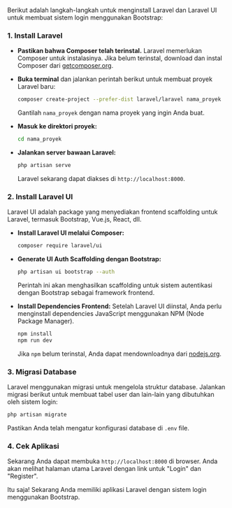Berikut adalah langkah-langkah untuk menginstall Laravel dan Laravel UI untuk membuat sistem login menggunakan Bootstrap:

### 1. **Install Laravel**
   - **Pastikan bahwa Composer telah terinstal.** Laravel memerlukan Composer untuk instalasinya. Jika belum terinstal, download dan instal Composer dari [getcomposer.org](https://getcomposer.org/).
   - **Buka terminal** dan jalankan perintah berikut untuk membuat proyek Laravel baru:

     ```bash
     composer create-project --prefer-dist laravel/laravel nama_proyek
     ```
     Gantilah `nama_proyek` dengan nama proyek yang ingin Anda buat.

   - **Masuk ke direktori proyek:**

     ```bash
     cd nama_proyek
     ```

   - **Jalankan server bawaan Laravel:**

     ```bash
     php artisan serve
     ```
     Laravel sekarang dapat diakses di `http://localhost:8000`.

### 2. **Install Laravel UI**
   Laravel UI adalah package yang menyediakan frontend scaffolding untuk Laravel, termasuk Bootstrap, Vue.js, React, dll.

   - **Install Laravel UI melalui Composer:**

     ```bash
     composer require laravel/ui
     ```

   - **Generate UI Auth Scaffolding dengan Bootstrap:**

     ```bash
     php artisan ui bootstrap --auth
     ```
     Perintah ini akan menghasilkan scaffolding untuk sistem autentikasi dengan Bootstrap sebagai framework frontend.

   - **Install Dependencies Frontend:**
     Setelah Laravel UI diinstal, Anda perlu menginstall dependencies JavaScript menggunakan NPM (Node Package Manager).

     ```bash
     npm install
     npm run dev
     ```

     Jika `npm` belum terinstal, Anda dapat mendownloadnya dari [nodejs.org](https://nodejs.org/).

### 3. **Migrasi Database**
   Laravel menggunakan migrasi untuk mengelola struktur database. Jalankan migrasi berikut untuk membuat tabel user dan lain-lain yang dibutuhkan oleh sistem login:

   ```bash
   php artisan migrate
   ```

   Pastikan Anda telah mengatur konfigurasi database di `.env` file.

### 4. **Cek Aplikasi**
   Sekarang Anda dapat membuka `http://localhost:8000` di browser. Anda akan melihat halaman utama Laravel dengan link untuk "Login" dan "Register".

Itu saja! Sekarang Anda memiliki aplikasi Laravel dengan sistem login menggunakan Bootstrap.

